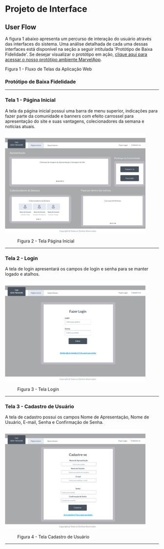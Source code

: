 
# Projeto de Interface

## User Flow

A figura 1 abaixo apresenta um percurso de interação do usuário através das interfaces do sistema. Uma análise detalhada de cada uma dessas interfaces está disponível na seção a seguir intitulada 'Protótipo de Baixa Fidelidade'. Se desejar visualizar o protótipo em ação, <a href="https://marvelapp.com/prototype/7ae7e10"> clique aqui para acessar o nosso protótipo <a href="https://marvelapp.com/prototype/7ae7e10">ambiente MarvelApp</a>.

Figura 1 - Fluxo de Telas da Aplicação Web

### Protótipo de Baixa Fidelidade

<hr>
<h3><b>Tela 1 - Página Inicial</b></h3>
<p>A tela da página inicial possui uma barra de menu superior, indicações para fazer parte da comunidade e banners com efeito carrossel para apresentação do site e suas vantagens, colecionadores da semana e notícias atuais. </p>
  
<img src="https://github.com/ICEI-PUC-Minas-PMV-ADS/pmv-ads-2023-2-e1-proj-web-t11-pvm-ads-2023-2-e1-colecoes/blob/main/documentos/img/PaginaInicial.JPG" width="460">

<figure> 
  <figcaption>Figura 2 - Tela Página Inicial
</figure> 
<hr>

<h3><b>Tela 2 - Login</b></h3>
<p>A tela de login apresentará os campos de login e senha para se manter logado e atalhos.</p>
<img src="https://github.com/ICEI-PUC-Minas-PMV-ADS/pmv-ads-2023-2-e1-proj-web-t11-pvm-ads-2023-2-e1-colecoes/blob/main/documentos/img/Login.JPG" width="460">

<figure> 
  <figcaption>Figura 3 - Tela Login
</figure> 
<hr>

<h3><b>Tela 3 - Cadastro de Usuário</b></h3>
<p>A tela de cadastro possui os campos Nome de Apresentação, Nome de Usuário, E-mail, Senha e Confirmação de Senha.</p>
<img src="https://github.com/ICEI-PUC-Minas-PMV-ADS/pmv-ads-2023-2-e1-proj-web-t11-pvm-ads-2023-2-e1-colecoes/blob/main/documentos/img/CadastroUsuario.JPG" width="460">

<figure> 
  <figcaption>Figura 4 - Tela Cadastro de Usuário
</figure> 
<hr>
